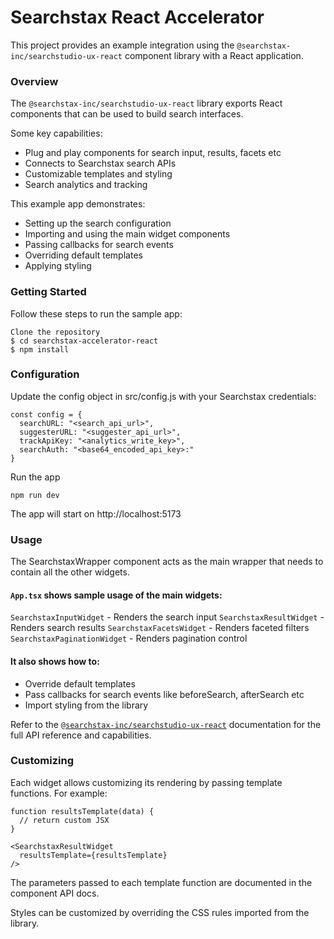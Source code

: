 # Searchstax React Accelerator
This project provides an example integration using the `@searchstax-inc/searchstudio-ux-react` component library with a React application.

### Overview
The `@searchstax-inc/searchstudio-ux-react` library exports React components that can be used to build search interfaces.

Some key capabilities:

- Plug and play components for search input, results, facets etc
- Connects to Searchstax search APIs
- Customizable templates and styling
- Search analytics and tracking

This example app demonstrates:

- Setting up the search configuration
- Importing and using the main widget components
- Passing callbacks for search events
- Overriding default templates
- Applying styling

### Getting Started
Follow these steps to run the sample app:

```
Clone the repository
$ cd searchstax-accelerator-react
$ npm install
```

### Configuration
Update the config object in src/config.js with your Searchstax credentials:

```
const config = {
  searchURL: "<search_api_url>",
  suggesterURL: "<suggester_api_url>",
  trackApiKey: "<analytics_write_key>", 
  searchAuth: "<base64_encoded_api_key>:"   
}
```

Run the app


```
npm run dev
```
The app will start on http://localhost:5173

### Usage
The SearchstaxWrapper component acts as the main wrapper that needs to contain all the other widgets.

#### `App.tsx` shows sample usage of the main widgets:

`SearchstaxInputWidget` - Renders the search input
`SearchstaxResultWidget` - Renders search results
`SearchstaxFacetsWidget` - Renders faceted filters
`SearchstaxPaginationWidget` - Renders pagination control

#### It also shows how to:

- Override default templates
- Pass callbacks for search events like beforeSearch, afterSearch etc
- Import styling from the library

Refer to the [`@searchstax-inc/searchstudio-ux-react`](https://www.npmjs.com/package/@searchstax-inc/searchstudio-ux-react) documentation for the full API reference and capabilities.

### Customizing
Each widget allows customizing its rendering by passing template functions. For example:

```
function resultsTemplate(data) {
  // return custom JSX
}

<SearchstaxResultWidget
  resultsTemplate={resultsTemplate}
/>
```

The parameters passed to each template function are documented in the component API docs.

Styles can be customized by overriding the CSS rules imported from the library.